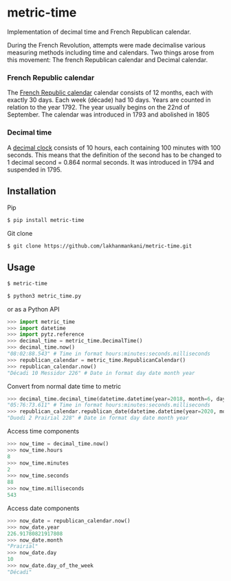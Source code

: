 # metric-time
Implementation of decimal time and French Republican calendar.

During the French Revolution, attempts were made decimalise various measuring methods including time and calendars. Two things arose from this movement: The french Republican calendar and Decimal calendar.

### French Republic calendar
The [French Republic calendar](https://en.wikipedia.org/wiki/French_Republican_Calendar) calendar consists of 12 months, each with exactly 30 days. Each week (décade) had 10 days. Years are counted in relation to the year 1792. The year usually begins on the 22nd of September. The calendar was introduced in 1793 and abolished in 1805

### Decimal time
A [decimal clock](https://en.wikipedia.org/wiki/Decimal_time) consists of 10 hours, each containing 100 minutes with 100 seconds. This means that the definition of the second has to be changed to 1 decimal second = 0.864 normal seconds. It was introduced in 1794 and suspended in 1795.

## Installation
Pip
```bash
$ pip install metric-time
```

Git clone
```bash
$ git clone https://github.com/lakhanmankani/metric-time.git
```

## Usage
```bash
$ metric-time
```

```bash
$ python3 metric_time.py
```
or as a Python API
```python
>>> import metric_time
>>> import datetime
>>> import pytz.reference
>>> decimal_time = metric_time.DecimalTime()
>>> decimal_time.now()
"08:02:88.543" # Time in format hours:minutes:seconds.milliseconds
>>> republican_calendar = metric_time.RepublicanCalendar()
>>> republican_calendar.now()
"Décadi 10 Messidor 226" # Date in format day date month year
```

Convert from normal date time to metric
```python
>>> decimal_time.decimal_time(datetime.datetime(year=2018, month=6, day=28, hour=13, minute=50, second=30))
"05:76:73.611" # Time in format hours:minutes:seconds.milliseconds
>>> republican_calendar.republican_date(datetime.datetime(year=2020, month=5, day=20, tzinfo=pytz.reference.LocalTimezone()))
"Duodi 2 Prairial 228" # Date in format day date month year
```

Access time components
```python
>>> now_time = decimal_time.now()
>>> now_time.hours
8
>>> now_time.minutes
2
>>> now_time.seconds
88
>>> now_time.milliseconds
543
```
Access date components
```python
>>> now_date = republican_calendar.now()
>>> now_date.year
226.91780821917808
>>> now_date.month
"Prairial"
>>> now_date.day
10
>>> now_date.day_of_the_week
"Décadi"
```
